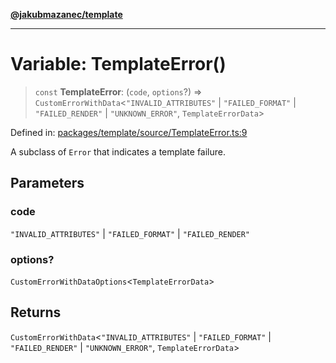 [**@jakubmazanec/template**](../README.md)

---

# Variable: TemplateError()

> `const` **TemplateError**: (`code`, `options`?) => `CustomErrorWithData`\<`"INVALID_ATTRIBUTES"`
> \| `"FAILED_FORMAT"` \| `"FAILED_RENDER"` \| `"UNKNOWN_ERROR"`, `TemplateErrorData`\>

Defined in:
[packages/template/source/TemplateError.ts:9](https://github.com/jakubmazanec/tools/blob/412167e80a7675933e43d5220a19d05130301e2d/packages/template/source/TemplateError.ts#L9)

A subclass of `Error` that indicates a template failure.

## Parameters

### code

`"INVALID_ATTRIBUTES"` | `"FAILED_FORMAT"` | `"FAILED_RENDER"`

### options?

`CustomErrorWithDataOptions`\<`TemplateErrorData`\>

## Returns

`CustomErrorWithData`\<`"INVALID_ATTRIBUTES"` \| `"FAILED_FORMAT"` \| `"FAILED_RENDER"` \|
`"UNKNOWN_ERROR"`, `TemplateErrorData`\>
